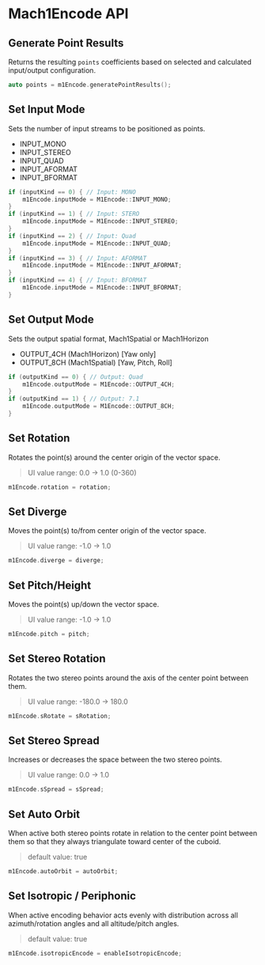 # Mach1Encode API

## Generate Point Results
Returns the resulting `points` coefficients based on selected and calculated input/output configuration.

```cpp
auto points = m1Encode.generatePointResults();
```

## Set Input Mode
Sets the number of input streams to be positioned as points.

 - INPUT_MONO
 - INPUT_STEREO
 - INPUT_QUAD
 - INPUT_AFORMAT
 - INPUT_BFORMAT

```cpp
if (inputKind == 0) { // Input: MONO
    m1Encode.inputMode = M1Encode::INPUT_MONO;
}
if (inputKind == 1) { // Input: STERO
    m1Encode.inputMode = M1Encode::INPUT_STEREO;
}
if (inputKind == 2) { // Input: Quad
    m1Encode.inputMode = M1Encode::INPUT_QUAD;
}
if (inputKind == 3) { // Input: AFORMAT
    m1Encode.inputMode = M1Encode::INPUT_AFORMAT;
}
if (inputKind == 4) { // Input: BFORMAT
    m1Encode.inputMode = M1Encode::INPUT_BFORMAT;
}
```

## Set Output Mode
Sets the output spatial format, Mach1Spatial or Mach1Horizon

 - OUTPUT_4CH (Mach1Horizon) [Yaw only]
 - OUTPUT_8CH (Mach1Spatial) [Yaw, Pitch, Roll]

```cpp
if (outputKind == 0) { // Output: Quad
    m1Encode.outputMode = M1Encode::OUTPUT_4CH;
}
if (outputKind == 1) { // Output: 7.1
    m1Encode.outputMode = M1Encode::OUTPUT_8CH;
}
```

## Set Rotation
Rotates the point(s) around the center origin of the vector space.

> UI value range: 0.0 -> 1.0 (0-360)

```cpp
m1Encode.rotation = rotation;
```

## Set Diverge
Moves the point(s) to/from center origin of the vector space.

> UI value range: -1.0 -> 1.0

```cpp
m1Encode.diverge = diverge;
```

## Set Pitch/Height
Moves the point(s) up/down the vector space.

> UI value range: -1.0 -> 1.0

```cpp
m1Encode.pitch = pitch;
```

## Set Stereo Rotation
Rotates the two stereo points around the axis of the center point between them.

> UI value range: -180.0 -> 180.0

```cpp
m1Encode.sRotate = sRotation;
```

## Set Stereo Spread
Increases or decreases the space between the two stereo points. 

> UI value range: 0.0 -> 1.0

```cpp
m1Encode.sSpread = sSpread;
```

## Set Auto Orbit
When active both stereo points rotate in relation to the center point between them so that they always triangulate toward center of the cuboid.

> default value: true

```cpp
m1Encode.autoOrbit = autoOrbit;
```

## Set Isotropic / Periphonic
When active encoding behavior acts evenly with distribution across all azimuth/rotation angles and all altitude/pitch angles.

> default value: true

```cpp
m1Encode.isotropicEncode = enableIsotropicEncode;
```

